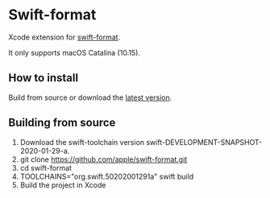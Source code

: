 # Swift-format
Xcode extension for [swift-format](https://github.com/apple/swift-format).

It only supports macOS Catalina (10.15).

## How to install
Build from source or download the [latest version](https://github.com/kuglee/Swift-format/releases/latest).
 
## Building from source
1. Download the swift-toolchain version swift-DEVELOPMENT-SNAPSHOT-2020-01-29-a.
2. git clone https://github.com/apple/swift-format.git
3. cd swift-format
4. TOOLCHAINS="org.swift.50202001291a" swift build
5. Build the project in Xcode
